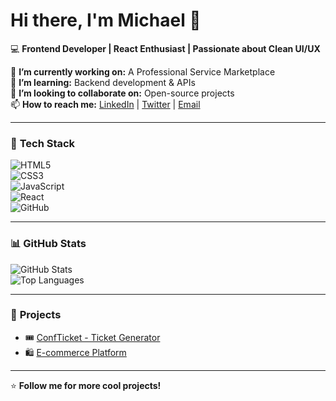 # Hi there, I'm Michael 👋  

💻 **Frontend Developer | React Enthusiast | Passionate about Clean UI/UX**  

🔭 **I’m currently working on:** A Professional Service Marketplace  
🌱 **I’m learning:** Backend development & APIs  
👯 **I’m looking to collaborate on:** Open-source projects  
📫 **How to reach me:** [LinkedIn](https://www.linkedin.com/in/nwogbo-chinedu/) | [Twitter](https://x.com/mheazyace?s=21) | [Email](https://mail.google.com/mail/u/0/#inbox?compose=new)  

---

### 🚀 **Tech Stack**  
![HTML5](https://img.shields.io/badge/HTML5-orange?logo=html5&logoColor=white)  
![CSS3](https://img.shields.io/badge/CSS3-blue?logo=css3&logoColor=white)  
![JavaScript](https://img.shields.io/badge/JavaScript-yellow?logo=javascript&logoColor=black)  
![React](https://img.shields.io/badge/React-blue?logo=react&logoColor=white)  
![GitHub](https://img.shields.io/badge/GitHub-black?logo=github&logoColor=white)  

---

### 📊 **GitHub Stats**  
![GitHub Stats](https://github-readme-stats.vercel.app/api?username=Ace1labyrinth&show_icons=true&theme=radical)  
![Top Languages](https://github-readme-stats.vercel.app/api/top-langs/?username=Ace1labyrinth&layout=compact&theme=radical)  

---

### 🚀 **Projects**  
- 🎟 [ConfTicket - Ticket Generator](https://github.com/Ace1labyrinth/confticket)  
- 🛍 [E-commerce Platform](your-repo-link)  

---

⭐ **Follow me for more cool projects!**  

